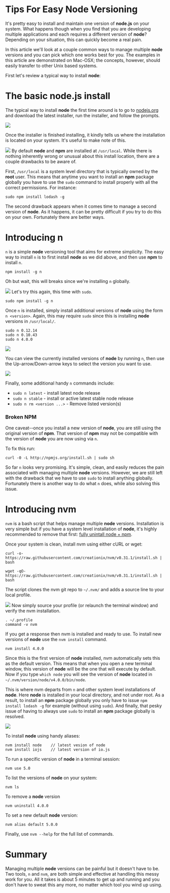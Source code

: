 # Tips For Easy Node Versioning

It's pretty easy to install and maintain one version of **node.js** on your system.  What happens though when you find that you are developing multiple applications and each requires a different version of **node**?  Depending on your situation, this can quickly become a real pain.

In this article we'll look at a couple common ways to manage multiple **node** versions and you can pick which one works best for you.  The examples in this article are demonstrated on Mac-OSX; the concepts, however, should easily transfer to other Unix based systems.

First let's review a typical way to install **node**:

# The basic node.js install

The typical way to install **node** the first time around is to go to [nodejs.org](http://nodejs.org/en/) and download the latest installer, run the installer, and follow the prompts.

![](nodeversion-image1.png)

Once the installer is finished installing, it kindly tells us where the installation is located on your system.  It's useful to make note of this.

![](nodeversion-image2.png)
By default **node** and **npm** are installed at `/usr/local`.  While there is nothing inherently wrong or unusual about this install location, there are a couple drawbacks to be aware of.

First, `/usr/local` is a system level directory that is typically owned by the **root** user.  This means that anytime you want to install an **npm** package globally you have to use the `sudo` command to install properly with all the correct permissions.  For instance:

```
sudo npm install lodash -g
```

The second drawback appears when it comes time to manage a second version of **node**.  As it happens, it can be pretty difficult if you try to do this on your own.  Fortunately there are better ways. 

# Introducing n
`n` is a simple **node** versioning tool that aims for extreme simplicity.  The easy way to install `n` is to first install **node** as we did above, and then use **npm** to install `n`.

```
npm install -g n
```

Oh but wait, this will breaks since we're installing `n` globally. 

![](nodeversion-image3.png)
Let's try this again, this time with `sudo`.

```
sudo npm install -g n
```

Once `n` is installed, simply install additional versions of **node** using the form `n <version>`.  Again, this may require `sudo` since this is installing **node** versions in `/usr/local/`.

```
sudo n 0.12.14
sudo n 0.10.43
sudo n 4.0.0
```

![](nodeversion-image4.png)

You can view the currently installed versions of **node** by running `n`, then use the Up-arrow/Down-arrow keys to select the version you want to use. 

![](nodeversion-image5.png)

Finally, some additional handy `n` commands include:
* `sudo n latest`  - install latest node release
* `sudo n stable`  - install or active latest stable node release
* `sudo n rm <version ...>` - Remove listed version(s)


### Broken NPM

One caveat--once you install a new version of **node**, you are still using the original version of **npm**.  That version of **npm** may not be compatible with the version of **node** you are now using via `n`.  

To fix this run:
```
curl -0 -L http://npmjs.org/install.sh | sudo sh
```

So far `n` looks very promising.  It's simple, clean, and easily reduces the pain associated with managing multiple **node** versions.  However, we are still left with the drawback that we have to use `sudo` to install anything globally.  Fortunately there is another way to do what `n` does, while also solving this issue.  

# Introducing nvm
`nvm` is a bash script that helps manage multiple **node** versions.  Installation is very simple but if you have a system level installation of **node**, it's highly recommended to remove that first: [fully unintall node + npm](http://stackoverflow.com/questions/11177954/how-do-i-completely-uninstall-node-js-and-reinstall-from-beginning-mac-os-x).

Once your system is clean, install nvm using either cURL or wget:

```
curl -o- https://raw.githubusercontent.com/creationix/nvm/v0.31.1/install.sh | bash

wget -qO- https://raw.githubusercontent.com/creationix/nvm/v0.31.1/install.sh | bash
```

The script clones the nvm git repo to `~/.nvm/` and adds a source line to your local profile.

![](nodeversion-image6.png)
Now simply source your profile (or relaunch the terminal window) and verify the nvm installation.

```
. ~/.profile
command -v nvm
```

If you get a response then nvm is installed and ready to use. To install new versions of **node** use the `nvm install` command.
```
nvm install 4.0.0
```
Since this is the first version of **node** installed, nvm automatically sets this as the default version.  This means that when you open a new terminal window, this version of **node** will be the one that will execute by default.  Now if you type `which node` you will see the version of **node** located in `~/.nvm/version/node/v4.0.0/bin/node`.

This is where nvm departs from `n` and other system level installations of **node**.  Here **node** is installed in your local directory, and not under root.  As a result, to install an **npm** package globally you only have to issue `npm install lodash -g` for example (without using `sudo`).  And finally, that pesky issue of having to always use `sudo` to install an **npm** package globally is resolved.

![](nodeversion-image7.png)

To install **node** using handy aliases:

```
nvm install node    // latest vesion of node
nvm install iojs    // latest version of io.js
```
To run a specific version of **node** in a terminal session:

```
nvm use 5.0
```
To list the versions of **node** on your system:

```
nvm ls
```
To remove a **node** version

```
nvm uninstall 4.0.0
```
To set a new default **node** version:

```
nvm alias default 5.0.0
```

Finally, use `nvm --help` for the full list of commands. 


# Summary

Managing multiple **node** versions can be painful but it doesn't have to be.  Two tools, `n` and `nvm`, are both simple and effective at handling this messy work for you.  All it takes is about 5 minutes to get up and running and you don't have to sweat this any more, no matter which tool you wind up using.

